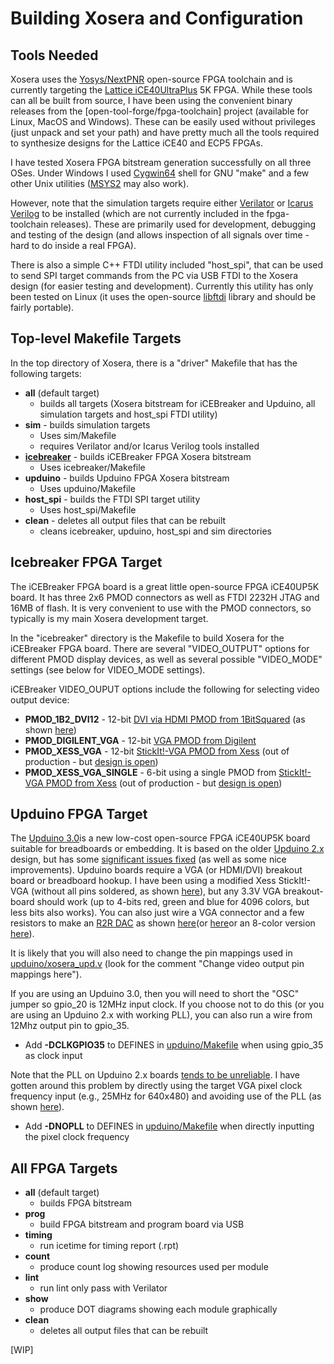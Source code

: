 # Building Xosera and Configuration

## ​Tools Needed

Xosera uses the [Yosys/NextPNR​](https://github.com/YosysHQ) open-source FPGA toolchain and is currently targeting the [Lattice iCE40UltraPlus](https://www.latticesemi.com/en/Products/FPGAandCPLD/iCE40UltraPlus) 5K FPGA.  While these tools can all be built from source, I have been using the convenient binary releases from the [open-tool-forge/fpga-toolchain​] project (available for Linux, MacOS and Windows).  These can be easily used without privileges (just unpack and set your path) and have pretty much all the tools required to synthesize designs for the Lattice iCE40 and ECP5 FPGAs.

I have tested Xosera FPGA bitstream generation successfully on all three OSes.  Under Windows I used [Cygwin64](https://cygwin.com/) shell for GNU "make" and a few other Unix utilities ([MSYS2](https://www.msys2.org/) may also work).

However, note that the simulation targets require either [Verilator](https://www.veripool.org/wiki/verilator)​ or [Icarus Verilog](http://iverilog.icarus.com/)​ to be installed (which are not currently included in the fpga-toolchain releases).  These are primarily used for development, debugging and testing of the design (and allows inspection of all signals over time - hard to do inside a real FPGA).

There is also a simple C++ FTDI utility included "host_spi", that can be used to send SPI target commands from the PC via USB FTDI to the Xosera design (for easier testing and development).  Currently this utility has only been tested on Linux (it uses the open-source [libftdi](https://www.intra2net.com/en/developer/libftdi/) library​ and should be fairly portable).

## Top-level Makefile Targets

In the top directory of Xosera, there is a "driver" Makefile that has the following targets:

* **all** (default target)
  * builds all targets (Xosera bitstream for iCEBreaker and Upduino, all simulation targets and host_spi FTDI utility)
* **sim** - builds simulation targets
  * Uses sim/Makefile
  * requires Verilator and/or Icarus Verilog tools installed
* [**icebreaker**](#icebreaker-target) - builds iCEBreaker FPGA Xosera bitstream
  * Uses icebreaker/Makefile
* **upduino** - builds Upduino FPGA Xosera bitstream
  * Uses upduino/Makefile
* **host_spi** - builds the FTDI SPI target utility
  * Uses host_spi/Makefile
* **clean** - deletes all output files that can be rebuilt
  * cleans icebreaker, upduino, host_spi and sim directories

<a name="icebreaker-target"></a>
## Icebreaker FPGA Target

​The iCEBreaker FPGA​ board is a great little open-source FPGA iCE40UP5K board.  It has three 2x6 PMOD connectors as well as FTDI 2232H JTAG and 16MB of flash.  It is very convenient to use with the PMOD connectors, so typically is my main Xosera development target.

In the "icebreaker" directory is the Makefile to build Xosera for the iCEBreaker FPGA board.  There are several "​​VIDEO_OUTPUT" options for different PMOD display devices, as well as several possible "VIDEO_MODE" settings (see below for VIDEO_MODE settings).

​iCEBreaker VIDEO_OUPUT options include the following for selecting video output device:

* **PMOD_1B2_DVI12** - 12-bit [DVI via HDMI PMOD from 1BitSquared​](https://1bitsquared.com/products/pmod-digital-video-interface) (as shown [here​](https://hackaday.io/project/173731/gallery#0a6102557e8b8c3aa18dedca5f91d63a))
* **​​PMOD_DIGILENT_VGA** - 12-bit [​VGA PMOD from Digilent](https://store.digilentinc.com/pmod-vga-video-graphics-array/)​
* **PMOD_XESS_VGA** - 12-bit [StickIt!-​VGA PMOD from Xess](http://www.xess.com/shop/product/stickit-vga/)​ (out of production - but [design is open](https://github.com/xesscorp/StickIt/tree/master/modules/Vga))​
* **PMOD_XESS_VGA_SINGLE** - ​6-bit using a single PMOD from [StickIt!-​VGA PMOD from Xess](http://www.xess.com/shop/product/stickit-vga/)​ (out of production - but [design is open](https://github.com/xesscorp/StickIt/tree/master/modules/Vga))

<a name="upduino-target"></a>
## Upduino FPGA Target

​The [Upduino 3.0​](https://github.com/tinyvision-ai-inc/UPduino-v3.0) is a new low-cost open-source FPGA iCE40UP5K ​board suitable for breadboards or embedding.  It is based on the older [Upduino 2.x​](https://github.com/tinyvision-ai-inc/UPduino-v2.1) design, but has some [significant issues fixed](https://hackaday.io/page/8864-upduino-30-third-time-appears-to-be-the-charm) (as well as some nice improvements).  Upduino boards require a VGA (or HDMI/DVI) breakout board or breadboard hookup. I have been using a modified Xess StickIt!-VGA (without all pins soldered, as shown [here](https://hackaday.io/project/173731/gallery#8e9ad0d7c922e14d922da6ecdfc4d165)​), but any 3.3V VGA breakout-board should work (up to 4-bits red, green and blue for 4096 colors, but less bits also works).  You can also just wire a VGA connector and a few resistors to make an [R2R DAC](https://en.wikipedia.org/wiki/Resistor_ladder#R%E2%80%932R_resistor_ladder_network_(digital_to_analog_conversion))​ as shown [here](https://papilio.cc/index.php?n=Papilio.ArcadeMegaWing)​ (or [here](https://fraserinnovations.com/fpga-tutor/fpga-beginner-tutorial-vga-experiment-fpga-board-for-beginner-experiment-13/)​ or an 8-color version [here](https://www.fpga4fun.com/PongGame.html)).

It is likely that you will also need to change the pin mappings used in [upduino/xosera_upd.v](upduino/xosera_upd.v) (look for the comment "Change video output pin mappings here").

If you are using an Upduino 3.0, then you will need to short the "OSC" jumper so gpio_20 is 12MHz input clock.  If you choose not to do this (or you are using an Upduino 2.x with working PLL), you can also run a wire from 12Mhz output pin to gpio_35.

* Add **-DCLKGPIO35** to DEFINES in [upduino/Makefile](upduino/Makefile) when using gpio_35 as clock input
 
Note that the PLL on Upduino 2.x boards [tends to be unreliable](https://tinyvision.ai/blogs/processing-at-the-edge/ground-trampolines-and-phase-locked-loops).  I have gotten around this problem by directly using the target VGA pixel clock frequency input (e.g., 25MHz for 640x480) and avoiding use of the PLL (as shown [here](https://hackaday.io/project/173731/gallery#4b2ea717d510a35635f8f468754db238)).

* Add **-DNOPLL** to DEFINES in [upduino/Makefile](upduino/Makefile) when directly inputting the pixel clock frequency

## All FPGA Targets

 * **all** (default target)
   * builds FPGA bitstream
 * **prog**
   * build FPGA bitstream and program board via USB
 * **timing**
   * run icetime for timing report (.rpt)
 * **count**
   * produce count log showing resources used per module
 * **lint**
   * run lint only pass with Verilator
 * **show**
   * produce DOT diagrams showing each module graphically
 * **clean**
   * deletes all output files that can be rebuilt

[WIP]
